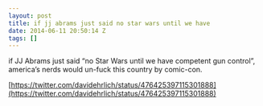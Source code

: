 ```yaml
---
layout: post
title: if jj abrams just said no star wars until we have
date: 2014-06-11 20:50:14 Z
tags: []
---
```

if JJ Abrams just said “no Star Wars until we have competent gun control”, america’s nerds would un-fuck this country by comic-con.

[https://twitter.com/davidehrlich/status/476425397115301888](https://twitter.com/davidehrlich/status/476425397115301888)

